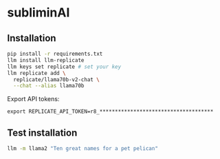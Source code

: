 # subliminAI

## Installation

```bash
pip install -r requirements.txt
llm install llm-replicate
llm keys set replicate # set your key
llm replicate add \
  replicate/llama70b-v2-chat \
  --chat --alias llama70b
```

Export API tokens:

```
export REPLICATE_API_TOKEN=r8_*************************************

```

## Test installation

```bash
llm -m llama2 "Ten great names for a pet pelican"
```

